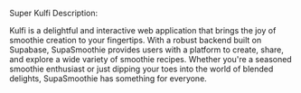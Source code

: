 Super Kulfi Description:

Kulfi is a delightful and interactive web application that brings the joy of smoothie creation to your fingertips. With a robust backend built on Supabase, SupaSmoothie provides users with a platform to create, share, and explore a wide variety of smoothie recipes. Whether you're a seasoned smoothie enthusiast or just dipping your toes into the world of blended delights, SupaSmoothie has something for everyone.
